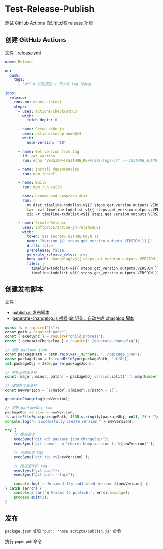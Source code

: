 # Test-Release-Publish

测试 GitHub Actions 自动化发布 release 功能

## 创建 GitHub Actions

文件：[release.yml](https://github.com/LuckRain7/test-release-publish/blob/main/.github/workflows/release.yml)

```yml
name: Release

on:
  push:
    tags:
      - "v*" # 识别推送 v 开头的 tag 时触发

jobs:
  release:
    runs-on: ubuntu-latest
    steps:
      - uses: actions/checkout@v3
        with:
          fetch-depth: 0

      - name: Setup Node.js
        uses: actions/setup-node@v3
        with:
          node-version: "18"

      - name: Get version from tag
        id: get_version
        run: echo "VERSION=${GITHUB_REF#refs/tags/v}" >> $GITHUB_OUTPUT

      - name: Install dependencies
        run: npm install

      - name: Build
        run: npm run build

      - name: Rename and Compress dist
        run: |
          mv dist timeline-todolist-v${{ steps.get_version.outputs.VERSION }}
          tar -czf timeline-todolist-v${{ steps.get_version.outputs.VERSION }}.tar.gz timeline-todolist-v${{ steps.get_version.outputs.VERSION }}
          zip -r timeline-todolist-v${{ steps.get_version.outputs.VERSION }}.zip timeline-todolist-v${{ steps.get_version.outputs.VERSION }}

      - name: Create Release
        uses: softprops/action-gh-release@v1
        with:
          token: ${{ secrets.GITHUBTOKEN }}
          name: "Version ${{ steps.get_version.outputs.VERSION }} 🚀"
          draft: false
          prerelease: false
          generate_release_notes: true
          body_path: changelog/v${{ steps.get_version.outputs.VERSION }}.md
          files: |
            timeline-todolist-v${{ steps.get_version.outputs.VERSION }}.tar.gz
            timeline-todolist-v${{ steps.get_version.outputs.VERSION }}.zip
```

## 创建发布脚本

文件：
* [publish.js 发布脚本](https://github.com/LuckRain7/test-release-publish/blob/main/scripts/publish.js)
* [generate-changelog.js 根据 git 记录，自动生成 changlog 脚本](https://github.com/LuckRain7/test-release-publish/blob/main/scripts/generate-changelog.js)

```js
const fs = require("fs");
const path = require("path");
const { execSync } = require("child_process");
const { generateChangelog } = require("./generate-changelog");

// 读取 package.json
const packagePath = path.resolve(__dirname, "../package.json");
const packageJson = fs.readFileSync(packagePath, "utf8");
let packageObj = JSON.parse(packageJson);

// 解析当前版本号
const [major, minor, patch] = packageObj.version.split(".").map(Number);

// 增加补丁版本号
const newVersion = `${major}.${minor}.${patch + 1}`;

generateChangelog(newVersion);

// 更新 packageObj.json
packageObj.version = newVersion;
fs.writeFileSync(packagePath, JSON.stringify(packageObj, null, 2) + "\n");
console.log("✨ Successfully create version " + newVersion);

try {
    // 提交更改
    execSync("git add package.json changelog/");
    execSync(`git commit -m "chore: bump version to ${newVersion}"`);

    // 创建新的 tag
    execSync(`git tag v${newVersion}`);

    // 推送更改和 tag
    execSync("git push");
    execSync("git push --tags");

    console.log(`✨ Successfully published version ${newVersion}`);
} catch (error) {
    console.error("❌ Failed to publish:", error.message);
    process.exit(1);
}
```

## 发布

`package.json` 增加 `"pub": "node scripts/publish.js"` 命令

执行 `pnpm pub` 命令

